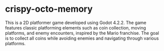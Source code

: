 # crispy-octo-memory
This is a 2D platformer game developed using Godot 4.2.2. The game features classic platforming elements such as coin collection, moving platforms, and enemy encounters, inspired by the Mario franchise. The goal is to collect all coins while avoiding enemies and navigating through various platforms.
